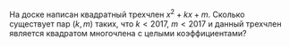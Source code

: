 На доске написан квадратный трехчлен ${{x}^{2}}+kx+m$. Сколько существует пар $\left( k,m \right)$ таких, что $k < 2017$, $m < 2017$ и данный трехчлен является квадратом многочлена с целыми коэффициентами?